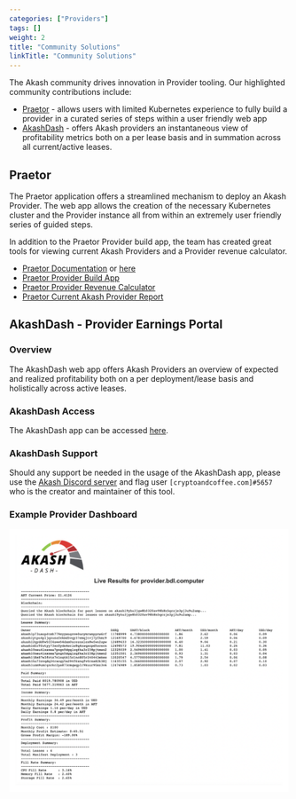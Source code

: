 ```yaml
---
categories: ["Providers"]
tags: []
weight: 2
title: "Community Solutions"
linkTitle: "Community Solutions"
---
```


The Akash community drives innovation in Provider tooling. Our highlighted community contributions include:

- [Praetor](#praetor) - allows users with limited Kubernetes experience to fully build a provider in a curated series of steps within a user friendly web app
- [AkashDash](#akashdash---provider-earnings-portal) - offers Akash providers an instantaneous view of profitability metrics both on a per lease basis and in summation across all current/active leases.

## Praetor

The Praetor application offers a streamlined mechanism to deploy an Akash Provider. The web app allows the creation of the necessary Kubernetes cluster and the Provider instance all from within an extremely user friendly series of guided steps.

In addition to the Praetor Provider build app, the team has created great tools for viewing current Akash Providers and a Provider revenue calculator.

- [Praetor Documentation](https://docs.praetorapp.com/) or [here](/docs/deployments/praetor-app/what-is/)
- [Praetor Provider Build App](https://akash.praetorapp.com/auth/login)
- [Praetor Provider Revenue Calculator](https://akash.praetorapp.com/calculator)
- [Praetor Current Akash Provider Report](https://akash.praetorapp.com/provider-status)

## AkashDash - Provider Earnings Portal

### Overview

The AkashDash web app offers Akash Providers an overview of expected and realized profitability both on a per deployment/lease basis and holistically across active leases.

### AkashDash Access

The AkashDash app can be accessed [here](https://akashdash.com/).

### AkashDash Support

Should any support be needed in the usage of the AkashDash app, please use the [Akash Discord server](https://discord.akash.network/) and flag user `[cryptoandcoffee.com]#5657` who is the creator and maintainer of this tool.&#x20;

### Example Provider Dashboard

![](../../assets/akashdash.png)
